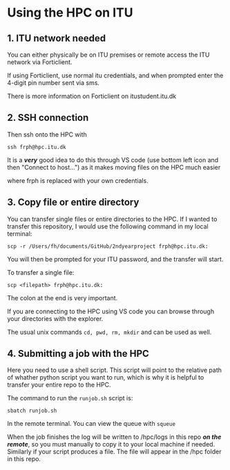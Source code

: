 # Using the HPC on ITU

## 1. ITU network needed

You can either physically be on ITU premises or remote access the ITU network via Forticlient.

If using Forticlient, use normal itu credentials, and when prompted enter the 4-digit pin number sent via sms. 

There is more information on Forticlient on itustudent.itu.dk

## 2. SSH connection

Then ssh onto the HPC with

`ssh frph@hpc.itu.dk`

It is a ***very*** good idea to do this through VS code (use bottom left icon and then "Connect to host...") as it makes moving files on the HPC much easier

where frph is replaced with your own credentials.

## 3. Copy file or entire directory

You can transfer single files or entire directories to the HPC. If I wanted to transfer this repository, I would use the following command in my local terminal:

`scp -r /Users/fh/documents/GitHub/2ndyearproject frph@hpc.itu.dk:`

You will then be prompted for your ITU password, and the transfer will start. 

To transfer a single file:

`scp <filepath> frph@hpc.itu.dk:`

The colon at the end is very important.

If you are connecting to the HPC using VS code you can browse through your directories with the explorer. 

The usual unix commands `cd, pwd, rm, mkdir` and can be used as well. 

## 4. Submitting a job with the HPC

Here you need to use a shell script. This script will point to the relative path of whather python script you want to run, which is why it is helpful to transfer your entire repo to the HPC. 

The command to run the `runjob.sh` script is:

`sbatch runjob.sh`

In the remote terminal. You can view the queue with `squeue`

When the job finishes the log will be written to /hpc/logs in this repo ***on the remote***, so you must manually to copy it to your local machine if needed. Similarly if your script produces a file. The file will appear in the /hpc folder in this repo.